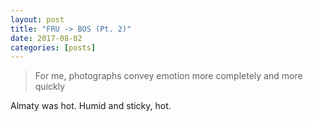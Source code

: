 ```yaml
---
layout: post
title: "FRU -> BOS (Pt. 2)"
date: 2017-08-02
categories: [posts]
---
```

> For me, photographs convey emotion more completely and more quickly

Almaty was hot. Humid and sticky, hot. 